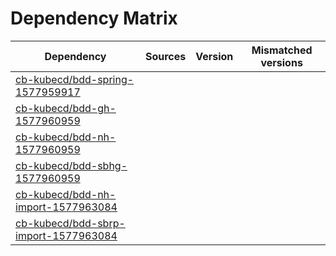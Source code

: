 # Dependency Matrix

Dependency | Sources | Version | Mismatched versions
---------- | ------- | ------- | -------------------
[cb-kubecd/bdd-spring-1577959917](https://github.com/cb-kubecd/bdd-spring-1577959917.git) |  | []() | 
[cb-kubecd/bdd-gh-1577960959](https://github.com/cb-kubecd/bdd-gh-1577960959.git) |  | []() | 
[cb-kubecd/bdd-nh-1577960959](https://github.com/cb-kubecd/bdd-nh-1577960959.git) |  | []() | 
[cb-kubecd/bdd-sbhg-1577960959](https://github.com/cb-kubecd/bdd-sbhg-1577960959.git) |  | []() | 
[cb-kubecd/bdd-nh-import-1577963084](https://github.com/cb-kubecd/bdd-nh-import-1577963084.git) |  | []() | 
[cb-kubecd/bdd-sbrp-import-1577963084](https://github.com/cb-kubecd/bdd-sbrp-import-1577963084.git) |  | []() | 

